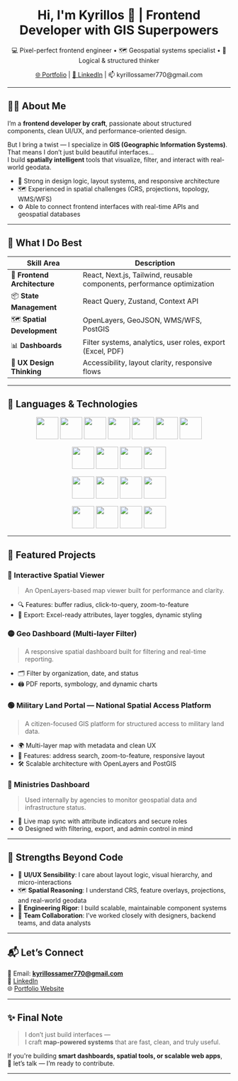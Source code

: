 <h1 align="center">Hi, I'm Kyrillos 👋 | Frontend Developer with GIS Superpowers</h1>

<p align="center">
  💻 Pixel-perfect frontend engineer • 🗺️ Geospatial systems specialist • 🧠 Logical & structured thinker
</p>

<p align="center">
  <a href="https://kyrillossamer.github.io/myPortfolio" target="_blank">🌐 Portfolio</a> |
  <a href="https://www.linkedin.com/in/kyrillos-samer-82b862263" target="_blank">🔗 LinkedIn</a> |
  📫 kyrillossamer770@gmail.com
</p>

---

## 👨‍💻 About Me

I’m a **frontend developer by craft**, passionate about structured components, clean UI/UX, and performance-oriented design.

But I bring a twist — I specialize in **GIS (Geographic Information Systems)**. That means I don’t just build beautiful interfaces...  
I build **spatially intelligent** tools that visualize, filter, and interact with real-world geodata.

- 🧠 Strong in design logic, layout systems, and responsive architecture  
- 🗺️ Experienced in spatial challenges (CRS, projections, topology, WMS/WFS)  
- ⚙️ Able to connect frontend interfaces with real-time APIs and geospatial databases  

---

## 🚀 What I Do Best

| Skill Area | Description |
|------------|-------------|
| 🎨 **Frontend Architecture** | React, Next.js, Tailwind, reusable components, performance optimization |
| 📦 **State Management** | React Query, Zustand, Context API |
| 🗺️ **Spatial Development** | OpenLayers, GeoJSON, WMS/WFS, PostGIS |
| 📊 **Dashboards** | Filter systems, analytics, user roles, export (Excel, PDF) |
| 🧪 **UX Design Thinking** | Accessibility, layout clarity, responsive flows |

---

## 🧰 Languages & Technologies

<p align="center">
  <!-- Core Languages -->
  <img height="50" src="https://img.shields.io/badge/HTML-E34F26?style=for-the-badge&logo=html5&logoColor=white" />
  <img height="50" src="https://img.shields.io/badge/CSS-1572B6?style=for-the-badge&logo=css3&logoColor=white" />
  <img height="50" src="https://img.shields.io/badge/JavaScript-F7DF1E?style=for-the-badge&logo=javascript&logoColor=black" />
  <img height="50" src="https://img.shields.io/badge/TypeScript-3178C6?style=for-the-badge&logo=typescript&logoColor=white" />
  <img height="50" src="https://img.shields.io/badge/Python-3776AB?style=for-the-badge&logo=python&logoColor=white" />
  <img height="50" src="https://img.shields.io/badge/C++-00599C?style=for-the-badge&logo=c%2B%2B&logoColor=white" />
  <img height="50" src="https://img.shields.io/badge/SQL-003B57?style=for-the-badge&logo=postgresql&logoColor=white" />
</p>

<p align="center">
  <!-- Frontend Frameworks & Styling -->
  <img height="50" src="https://img.shields.io/badge/Bootstrap-6E28C9?style=for-the-badge&logo=bootstrap&logoColor=white" />
  <img height="50" src="https://img.shields.io/badge/TailwindCSS-06B6D4?style=for-the-badge&logo=tailwindcss&logoColor=white" />
  <img height="50" src="https://img.shields.io/badge/React-20232A?style=for-the-badge&logo=react&logoColor=61DAFB" />
  <img height="50" src="https://img.shields.io/badge/Next.js-000000?style=for-the-badge&logo=nextdotjs&logoColor=white" />
</p>

<p align="center">
  <!-- GIS & Spatial Tools -->
  <img height="50" src="https://img.shields.io/badge/OpenLayers-1D6F42?style=for-the-badge&logo=openlayers&logoColor=white" />
  <img height="50" src="https://img.shields.io/badge/PostGIS-336791?style=for-the-badge&logo=postgresql&logoColor=white" />
  <img height="50" src="https://img.shields.io/badge/GeoJSON-006400?style=for-the-badge" />
  <img height="50" src="https://img.shields.io/badge/WMS/WFS-005CB8?style=for-the-badge" />
</p>

<p align="center">
  <!-- Tools & Utilities -->
  <img height="50" src="https://img.shields.io/badge/Git-F05032?style=for-the-badge&logo=git&logoColor=white" />
  <img height="50" src="https://img.shields.io/badge/Axios-5A29E4?style=for-the-badge" />
  <img height="50" src="https://img.shields.io/badge/Vite-646CFF?style=for-the-badge&logo=vite&logoColor=white" />
  <img height="50" src="https://img.shields.io/badge/Figma-000000?style=for-the-badge&logo=figma&logoColor=white" />
</p>

---

## 🧩 Featured Projects

### 🔵 Interactive Spatial Viewer
> An OpenLayers-based map viewer built for performance and clarity.

- 🔍 Features: buffer radius, click-to-query, zoom-to-feature
- 🧰 Export: Excel-ready attributes, layer toggles, dynamic styling

### 🟡 Geo Dashboard (Multi-layer Filter)
> A responsive spatial dashboard built for filtering and real-time reporting.

- 🗂️ Filter by organization, date, and status
- 🖨️ PDF reports, symbology, and dynamic charts

### 🟢 Military Land Portal — National Spatial Access Platform
> A citizen-focused GIS platform for structured access to military land data.

- 🌍 Multi-layer map with metadata and clean UX
- 📍 Features: address search, zoom-to-feature, responsive layout
- 🛠️ Scalable architecture with OpenLayers and PostGIS

### 🔴 Ministries Dashboard
> Used internally by agencies to monitor geospatial data and infrastructure status.

- 🧭 Live map sync with attribute indicators and secure roles
- ⚙️ Designed with filtering, export, and admin control in mind

---

## 🧠 Strengths Beyond Code

- 📐 **UI/UX Sensibility**: I care about layout logic, visual hierarchy, and micro-interactions  
- 🗺️ **Spatial Reasoning**: I understand CRS, feature overlays, projections, and real-world geodata  
- 🧰 **Engineering Rigor**: I build scalable, maintainable component systems  
- 🤝 **Team Collaboration**: I’ve worked closely with designers, backend teams, and data analysts

---

## 📬 Let’s Connect

📧 Email: **kyrillossamer770@gmail.com**  
🔗 [LinkedIn](https://www.linkedin.com/in/kyrillos-samer-82b862263)  
🌐 [Portfolio Website](https://kyrillossamer.github.io/myPortfolio)

---

## ✨ Final Note

> I don’t just build interfaces —  
> I craft **map-powered systems** that are fast, clean, and truly useful.

If you're building **smart dashboards, spatial tools, or scalable web apps**,  
📩 let’s talk — I’m ready to contribute.

---
